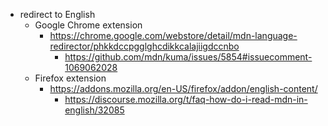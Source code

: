 - redirect to English
  - Google Chrome extension
    - https://chrome.google.com/webstore/detail/mdn-language-redirector/phkkdccpgglghcdikkcalajiigdccnbo
      - https://github.com/mdn/kuma/issues/5854#issuecomment-1069062028
  - Firefox extension
    - https://addons.mozilla.org/en-US/firefox/addon/english-content/
      - https://discourse.mozilla.org/t/faq-how-do-i-read-mdn-in-english/32085
